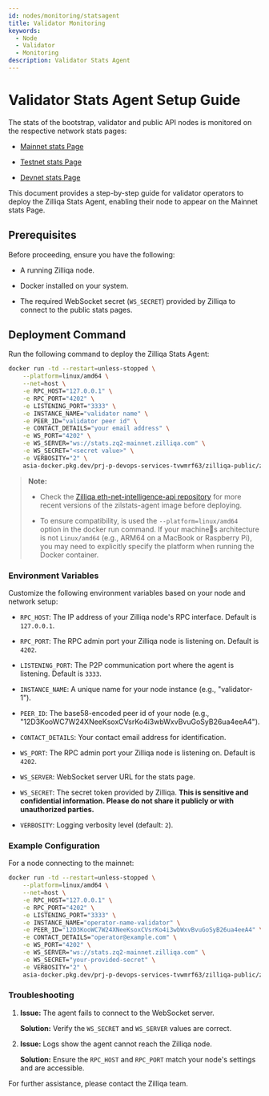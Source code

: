 ```yaml
---
id: nodes/monitoring/statsagent
title: Validator Monitoring 
keywords:
  - Node
  - Validator
  - Monitoring
description: Validator Stats Agent 
---
```


# Validator Stats Agent Setup Guide

The stats of the bootstrap, validator and public API nodes is monitored on the respective network stats pages:

- [Mainnet stats Page](https://stats.zq2-mainnet.zilliqa.com)

- [Testnet stats Page](https://stats.zq2-testnet.zilliqa.com)

- [Devnet stats Page](https://stats.zq2-devnet.zilliqa.com)

This document provides a step-by-step guide for validator operators to deploy the Zilliqa Stats Agent, enabling their node to appear on the Mainnet stats Page.


## Prerequisites

Before proceeding, ensure you have the following:

- A running Zilliqa node.

- Docker installed on your system.

- The required WebSocket secret (`WS_SECRET`) provided by Zilliqa to connect to the public stats pages.

## Deployment Command

Run the following command to deploy the Zilliqa Stats Agent:

```bash
docker run -td --restart=unless-stopped \
    --platform=linux/amd64 \
    --net=host \
    -e RPC_HOST="127.0.0.1" \
    -e RPC_PORT="4202" \
    -e LISTENING_PORT="3333" \
    -e INSTANCE_NAME="validator name" \
    -e PEER_ID="validator peer id" \
    -e CONTACT_DETAILS="your email address" \
    -e WS_PORT="4202" \
    -e WS_SERVER="ws://stats.zq2-mainnet.zilliqa.com" \
    -e WS_SECRET="<secret value>" \
    -e VERBOSITY="2" \
    asia-docker.pkg.dev/prj-p-devops-services-tvwmrf63/zilliqa-public/zilstats-agent:v0.1.0
```

> **Note:** 
>
> - Check the [Zilliqa eth-net-intelligence-api repository](https://github.com/Zilliqa/eth-net-intelligence-api) for more recent versions of the zilstats-agent image before deploying.
>
> - To ensure compatibility, is used the `--platform=linux/amd64` option in the docker run command. If your machines architecture is not `Linux/amd64` (e.g., ARM64 on a MacBook or Raspberry Pi), you may need to explicitly specify the platform when running the Docker container.

### Environment Variables

Customize the following environment variables based on your node and network setup:

- `RPC_HOST`: The IP address of your Zilliqa node's RPC interface. Default is `127.0.0.1`.

- `RPC_PORT`: The RPC admin port your Zilliqa node is listening on. Default is `4202`.

- `LISTENING_PORT`: The P2P communication port where the agent is listening. Default is `3333`.

- `INSTANCE_NAME`: A unique name for your node instance (e.g., "validator-1").
  
- `PEER_ID`: The base58-encoded peer id of your node (e.g., "12D3KooWC7W24XNeeKsoxCVsrKo4i3wbWxvBvuGoSyB26ua4eeA4").

- `CONTACT_DETAILS`: Your contact email address for identification.

- `WS_PORT`: The RPC admin port your Zilliqa node is listening on. Default is `4202`.

- `WS_SERVER`: WebSocket server URL for the stats page.

- `WS_SECRET`: The secret token provided by Zilliqa. **This is sensitive and confidential information. Please do not share it publicly or with unauthorized parties.**

- `VERBOSITY`: Logging verbosity level (default: `2`).


### Example Configuration

For a node connecting to the mainnet:

```bash
docker run -td --restart=unless-stopped \
    --platform=linux/amd64 \
    --net=host \
    -e RPC_HOST="127.0.0.1" \
    -e RPC_PORT="4202" \
    -e LISTENING_PORT="3333" \
    -e INSTANCE_NAME="operator-name-validator" \
    -e PEER_ID="12D3KooWC7W24XNeeKsoxCVsrKo4i3wbWxvBvuGoSyB26ua4eeA4" \
    -e CONTACT_DETAILS="operator@example.com" \
    -e WS_PORT="4202" \
    -e WS_SERVER="ws://stats.zq2-mainnet.zilliqa.com" \
    -e WS_SECRET="your-provided-secret" \
    -e VERBOSITY="2" \
    asia-docker.pkg.dev/prj-p-devops-services-tvwmrf63/zilliqa-public/zilstats-agent:v0.1.0
```

### Troubleshooting

1. **Issue:** The agent fails to connect to the WebSocket server.

    **Solution:** Verify the `WS_SECRET` and `WS_SERVER` values are correct.

2. **Issue:** Logs show the agent cannot reach the Zilliqa node.

    **Solution:** Ensure the `RPC_HOST` and `RPC_PORT` match your node's settings and are accessible.

For further assistance, please contact the Zilliqa team.
